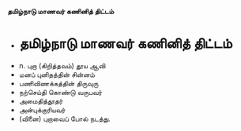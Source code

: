 **தமிழ்நாடு மாணவர் கணினித் திட்டம்**
- # தமிழ்நாடு மாணவர் கணினித் திட்டம்
- n. புறா (கிறித்தவம்) தூய ஆவி
- மனப் புனிதத்தின் சின்னம்
- பணிவிணக்கத்தின் திருவுரு
- நற்செய்தி கொண்டு வருபவர்
- அமைதித்தூதர்
- அன்புக்குரியவர்
- (வினை) புறாவைப் போல் நடத்து.

